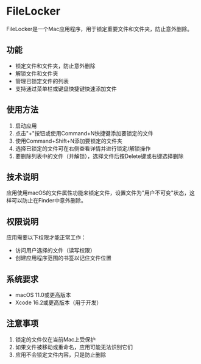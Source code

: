 # FileLocker

FileLocker是一个Mac应用程序，用于锁定重要文件和文件夹，防止意外删除。

## 功能

- 锁定文件和文件夹，防止意外删除
- 解锁文件和文件夹
- 管理已锁定文件的列表
- 支持通过菜单栏或键盘快捷键快速添加文件

## 使用方法

1. 启动应用
2. 点击"+"按钮或使用Command+N快捷键添加要锁定的文件
3. 使用Command+Shift+N添加要锁定的文件夹
4. 选择已锁定的文件可在右侧查看详情并进行锁定/解锁操作
5. 要删除列表中的文件（并解锁），选择文件后按Delete键或右键选择删除

## 技术说明

应用使用macOS的文件属性功能来锁定文件，设置文件为"用户不可变"状态，这样可以防止在Finder中意外删除。

## 权限说明

应用需要以下权限才能正常工作：

- 访问用户选择的文件（读写权限）
- 创建应用程序范围的书签以记住文件位置

## 系统要求

- macOS 11.0或更高版本
- Xcode 16.2或更高版本（用于开发）

## 注意事项

1. 锁定的文件仅在当前Mac上受保护
2. 如果文件被移动或重命名，应用可能无法识别它们
3. 应用不会锁定文件内容，只是防止删除 